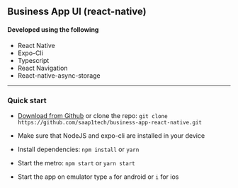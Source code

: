## Business App UI (react-native)

#### Developed using the following
- React Native
- Expo-Cli
- Typescript
- React Navigation
- React-native-async-storage
---

### Quick start

- [Download from Github](https://github.com/saap1tech/business-app-react-native/archive/master.zip) or clone the repo: `git clone https://github.com/saap1tech/business-app-react-native.git`

- Make sure that NodeJS and expo-cli are installed in your device

- Install dependencies: `npm install` or `yarn`

- Start the metro: `npm start` or `yarn start`

- Start the app on emulator type `a` for android or `i` for ios
